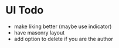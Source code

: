 # UI Todo

- make liking better (maybe use indicator)
- have masonry layout
- add option to delete if you are the author
